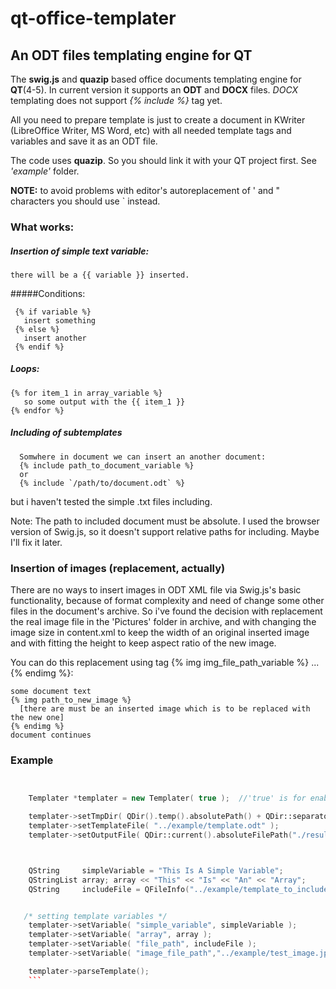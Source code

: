 # qt-office-templater
## An ODT files templating engine for QT

The **swig.js** and **quazip** based office documents templating engine for **QT**(4-5). In current version it supports an **ODT** and **DOCX** files. *DOCX* templating does not support *{% include %}* tag yet.

All you need to prepare template is just to create a document in KWriter (LibreOffice Writer, MS Word, etc) with all needed template tags and variables and save it as an ODT file.

The code uses **quazip**. So you should link it with your QT project first. See *'example'* folder.

**NOTE:** to avoid problems with editor's autoreplacement of ' and " characters you should use ` instead.

### What works: 

##### Insertion of simple text variable:
```
there will be a {{ variable }} inserted.
```

#####Conditions:

```
 {% if variable %}
   insert something 
 {% else %}
   insert another
 {% endif %}
```

##### Loops:

```
{% for item_1 in array_variable %}
   so some output with the {{ item_1 }}
{% endfor %}
```

##### Including of subtemplates

```
  Somwhere in document we can insert an another document: 
  {% include path_to_document_variable %}
  or
  {% include `/path/to/document.odt` %} 
```
but i haven't tested the simple .txt files including.

Note: The path to included document must be absolute. I used the browser version of Swig.js, so it doesn't support relative paths for including. Maybe I'll fix it later.


### Insertion of images (replacement, actually)

There are no ways to insert images in ODT XML file via Swig.js's basic functionality, because of format complexity and need of change some other files in the document's archive. So i've found the decision with replacement the real image file in the 'Pictures' folder in archive, and with changing the image size in content.xml to keep the width of an original inserted image and with fitting the height to keep aspect ratio of the new image.

You can do this replacement using tag {% img img_file_path_variable %} ... {% endimg %}:

```
some document text
{% img path_to_new_image %}
  [there are must be an inserted image which is to be replaced with the new one]
{% endimg %}
document continues
```


### Example

```C++


    Templater *templater = new Templater( true );  //'true' is for enabling js debug on errors

    templater->setTmpDir( QDir().temp().absolutePath() + QDir::separator() + "templater_tmp_dir" );
    templater->setTemplateFile( "../example/template.odt" );
    templater->setOutputFile( QDir::current().absoluteFilePath("./result.odt") );



    QString     simpleVariable = "This Is A Simple Variable";
    QStringList array; array << "This" << "Is" << "An" << "Array";
    QString     includeFile = QFileInfo("../example/template_to_include.odt").absoluteFilePath(); /* swig.js doesn't support relative paths */


   /* setting template variables */
    templater->setVariable( "simple_variable", simpleVariable );
    templater->setVariable( "array", array );
    templater->setVariable( "file_path", includeFile );
    templater->setVariable( "image_file_path","../example/test_image.jpg");

    templater->parseTemplate();
    ```
    
